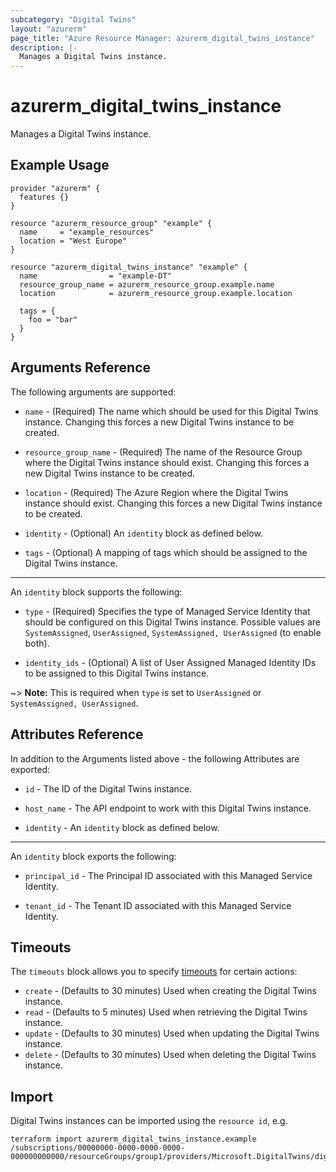 ```yaml
---
subcategory: "Digital Twins"
layout: "azurerm"
page_title: "Azure Resource Manager: azurerm_digital_twins_instance"
description: |-
  Manages a Digital Twins instance.
---
```


# azurerm_digital_twins_instance

Manages a Digital Twins instance.

## Example Usage

```hcl
provider "azurerm" {
  features {}
}

resource "azurerm_resource_group" "example" {
  name     = "example_resources"
  location = "West Europe"
}

resource "azurerm_digital_twins_instance" "example" {
  name                = "example-DT"
  resource_group_name = azurerm_resource_group.example.name
  location            = azurerm_resource_group.example.location

  tags = {
    foo = "bar"
  }
}
```

## Arguments Reference

The following arguments are supported:

* `name` - (Required) The name which should be used for this Digital Twins instance. Changing this forces a new Digital Twins instance to be created.

* `resource_group_name` - (Required) The name of the Resource Group where the Digital Twins instance should exist. Changing this forces a new Digital Twins instance to be created.

* `location` - (Required) The Azure Region where the Digital Twins instance should exist. Changing this forces a new Digital Twins instance to be created.

* `identity` - (Optional) An `identity` block as defined below.

* `tags` - (Optional) A mapping of tags which should be assigned to the Digital Twins instance.

---

An `identity` block supports the following:

* `type` - (Required) Specifies the type of Managed Service Identity that should be configured on this Digital Twins instance. Possible values are `SystemAssigned`, `UserAssigned`, `SystemAssigned, UserAssigned` (to enable both).

* `identity_ids` - (Optional) A list of User Assigned Managed Identity IDs to be assigned to this Digital Twins instance.

~> **Note:** This is required when `type` is set to `UserAssigned` or `SystemAssigned, UserAssigned`.

## Attributes Reference

In addition to the Arguments listed above - the following Attributes are exported:

* `id` - The ID of the Digital Twins instance.

* `host_name` - The API endpoint to work with this Digital Twins instance.

* `identity` - An `identity` block as defined below.

---

An `identity` block exports the following:

* `principal_id` - The Principal ID associated with this Managed Service Identity.

* `tenant_id` - The Tenant ID associated with this Managed Service Identity.

## Timeouts

The `timeouts` block allows you to specify [timeouts](https://www.terraform.io/language/resources/syntax#operation-timeouts) for certain actions:

* `create` - (Defaults to 30 minutes) Used when creating the Digital Twins instance.
* `read` - (Defaults to 5 minutes) Used when retrieving the Digital Twins instance.
* `update` - (Defaults to 30 minutes) Used when updating the Digital Twins instance.
* `delete` - (Defaults to 30 minutes) Used when deleting the Digital Twins instance.

## Import

Digital Twins instances can be imported using the `resource id`, e.g.

```shell
terraform import azurerm_digital_twins_instance.example /subscriptions/00000000-0000-0000-0000-000000000000/resourceGroups/group1/providers/Microsoft.DigitalTwins/digitalTwinsInstances/dt1
```
